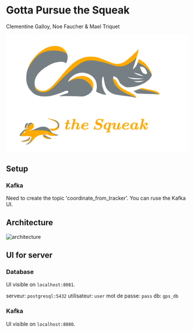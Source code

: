 # Gotta Pursue the Squeak
Clementine Galloy, Noe Faucher & Mael Triquet

<img src="rsc/logo_gpsqueak.png" width="500em">

## Setup

### Kafka

Need to create the topic 'coordinate_from_tracker'. You can ruse the Kafka UI.




## Architecture

![architecture](rsc/schéma%20structure%20projet%20GPS.jpg)


## UI for server

### Database 
UI visible on `localhost:8081`.

serveur: `postgresql:5432`
utilisateur: `user`
mot de passe: `pass`
db: `gps_db`

### Kafka 
UI visible on `localhost:8080`.

